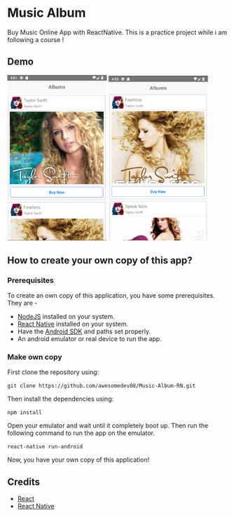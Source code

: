 # Music Album
Buy Music Online App with ReactNative. This is a practice project while i am following a course !
## Demo
<p display="flex">
<img src="1.PNG" width="45%" height="45%"/>
<img src="2.PNG" width="45%" height="45%"/>
</p>

## How to create your own copy of this app?
### Prerequisites
To create an own copy of this application, you have some prerequisites. They are -

 - [NodeJS](https://nodejs.org/en/) installed on your system.
 - [React Native](https://facebook.github.io/react-native/) installed on your system.
 - Have the [Android SDK](https://developer.android.com/studio/index.html) and paths set properly. 
 - An android emulator or real device to run the app.
 
### Make own copy
First clone the repository using:

    git clone https://github.com/awesomedev08/Music-Album-RN.git

Then install the dependencies using:

    npm install

Open your emulator and wait until it completely boot up. Then run the following command to run the app on the emulator.

    react-native run-android
Now, you have your own copy of this application!

## Credits
 - [React](https://facebook.github.io/react/)
 - [React Native](https://facebook.github.io/react-native/)


